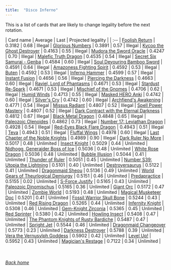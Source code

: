 ```yaml
---
title:  "Disco Inferno"
---
```


This is a list of cards that are likely to change legality before the next rotation.

| Card name | Average | Last | Projected legality |
| :-- |
[Foolish Return](https://db.ygoprodeck.com/card/?search=Foolish%20Return) | 0.3182 | 0.68 | Illegal |
[Glorious Numbers](https://db.ygoprodeck.com/card/?search=Glorious%20Numbers) | 0.3891 | 0.57 | Illegal |
[Kycoo the Ghost Destroyer](https://db.ygoprodeck.com/card/?search=Kycoo%20the%20Ghost%20Destroyer) | 0.4163 | 0.55 | Illegal |
[Mudora the Sword Oracle](https://db.ygoprodeck.com/card/?search=Mudora%20the%20Sword%20Oracle) | 0.4247 | 0.70 | Illegal |
[Malefic Truth Dragon](https://db.ygoprodeck.com/card/?search=Malefic%20Truth%20Dragon) | 0.4535 | 0.54 | Illegal |
[Secret Six Samurai - Genba](https://db.ygoprodeck.com/card/?search=Secret%20Six%20Samurai%20-%20Genba) | 0.4584 | 0.60 | Illegal |
[Soul Devouring Bamboo Sword](https://db.ygoprodeck.com/card/?search=Soul%20Devouring%20Bamboo%20Sword) | 0.4591 | 0.64 | Illegal |
[Amazoness Fighting Spirit](https://db.ygoprodeck.com/card/?search=Amazoness%20Fighting%20Spirit) | 0.4592 | 0.53 | Illegal |
[Buten](https://db.ygoprodeck.com/card/?search=Buten) | 0.4592 | 0.53 | Illegal |
[Inferno Hammer](https://db.ygoprodeck.com/card/?search=Inferno%20Hammer) | 0.4599 | 0.57 | Illegal |
[Instant Fusion](https://db.ygoprodeck.com/card/?search=Instant%20Fusion) | 0.4656 | 0.56 | Illegal |
[Piercing the Darkness](https://db.ygoprodeck.com/card/?search=Piercing%20the%20Darkness) | 0.4663 | 0.60 | Illegal |
[Raviel, Lord of Phantasms](https://db.ygoprodeck.com/card/?search=Raviel,%20Lord%20of%20Phantasms) | 0.4671 | 0.53 | Illegal |
[Stardust Re-Spark](https://db.ygoprodeck.com/card/?search=Stardust%20Re-Spark) | 0.4671 | 0.53 | Illegal |
[Mischief of the Gnomes](https://db.ygoprodeck.com/card/?search=Mischief%20of%20the%20Gnomes) | 0.4706 | 0.62 | Illegal |
[Humid Winds](https://db.ygoprodeck.com/card/?search=Humid%20Winds) | 0.4713 | 0.55 | Illegal |
[Masked HERO Anki](https://db.ygoprodeck.com/card/?search=Masked%20HERO%20Anki) | 0.4742 | 0.60 | Illegal |
[Silver's Cry](https://db.ygoprodeck.com/card/?search=Silver's%20Cry) | 0.4742 | 0.60 | Illegal |
[Archfiend's Awakening](https://db.ygoprodeck.com/card/?search=Archfiend's%20Awakening) | 0.4771 | 0.54 | Illegal |
[Missus Radiant](https://db.ygoprodeck.com/card/?search=Missus%20Radiant) | 0.4807 | 0.52 | Illegal |
[Spell Power Mastery](https://db.ygoprodeck.com/card/?search=Spell%20Power%20Mastery) | 0.4807 | 0.52 | Illegal |
[Dark Contract with the Eternal Darkness](https://db.ygoprodeck.com/card/?search=Dark%20Contract%20with%20the%20Eternal%20Darkness) | 0.4812 | 0.67 | Illegal |
[Black Metal Dragon](https://db.ygoprodeck.com/card/?search=Black%20Metal%20Dragon) | 0.4848 | 0.65 | Illegal |
[Paleozoic Olenoides](https://db.ygoprodeck.com/card/?search=Paleozoic%20Olenoides) | 0.4862 | 0.73 | Illegal |
[Number 17: Leviathan Dragon](https://db.ygoprodeck.com/card/?search=Number%2017:%20Leviathan%20Dragon) | 0.4928 | 0.54 | Illegal |
[Red-Eyes Black Flare Dragon](https://db.ygoprodeck.com/card/?search=Red-Eyes%20Black%20Flare%20Dragon) | 0.4943 | 0.51 | Illegal |
[Teva](https://db.ygoprodeck.com/card/?search=Teva) | 0.4943 | 0.51 | Illegal |
[Fluffal Wings](https://db.ygoprodeck.com/card/?search=Fluffal%20Wings) | 0.4978 | 0.60 | Illegal |
[Last Chapter of the Noble Knights](https://db.ygoprodeck.com/card/?search=Last%20Chapter%20of%20the%20Noble%20Knights) | 0.4989 | 0.90 | Illegal |
[Dark Ruler No More](https://db.ygoprodeck.com/card/?search=Dark%20Ruler%20No%20More) | 0.5017 | 0.48 | Unlimited |
[Insect Knight](https://db.ygoprodeck.com/card/?search=Insect%20Knight) | 0.5029 | 0.44 | Unlimited |
[Nidhogg, Generaider Boss of Ice](https://db.ygoprodeck.com/card/?search=Nidhogg,%20Generaider%20Boss%20of%20Ice) | 0.5036 | 0.48 | Unlimited |
[White Rose Dragon](https://db.ygoprodeck.com/card/?search=White%20Rose%20Dragon) | 0.5036 | 0.48 | Unlimited |
[Bubble Illusion](https://db.ygoprodeck.com/card/?search=Bubble%20Illusion) | 0.5044 | 0.41 | Unlimited |
[Thunder of Ruler](https://db.ygoprodeck.com/card/?search=Thunder%20of%20Ruler) | 0.5051 | 0.45 | Unlimited |
[Number S39: Utopia the Lightning](https://db.ygoprodeck.com/card/?search=Number%20S39:%20Utopia%20the%20Lightning) | 0.5101 | 0.40 | Unlimited |
[Destroyersaurus](https://db.ygoprodeck.com/card/?search=Destroyersaurus) | 0.5122 | 0.41 | Unlimited |
[Dragonmaid Sheou](https://db.ygoprodeck.com/card/?search=Dragonmaid%20Sheou) | 0.5136 | 0.49 | Unlimited |
[World Gears of Theurlogical Demiurgy](https://db.ygoprodeck.com/card/?search=World%20Gears%20of%20Theurlogical%20Demiurgy) | 0.5151 | 0.46 | Unlimited |
[Predapractice](https://db.ygoprodeck.com/card/?search=Predapractice) | 0.5155 | 0.02 | Unlimited |
[S-Force Justify](https://db.ygoprodeck.com/card/?search=S-Force%20Justify) | 0.5165 | 0.43 | Unlimited |
[Paleozoic Dinomischus](https://db.ygoprodeck.com/card/?search=Paleozoic%20Dinomischus) | 0.5165 | 0.36 | Unlimited |
[Giant Orc](https://db.ygoprodeck.com/card/?search=Giant%20Orc) | 0.5172 | 0.47 | Unlimited |
[Zombie World](https://db.ygoprodeck.com/card/?search=Zombie%20World) | 0.5193 | 0.48 | Unlimited |
[Magical Musketeer Doc](https://db.ygoprodeck.com/card/?search=Magical%20Musketeer%20Doc) | 0.5201 | 0.41 | Unlimited |
[Fossil Warrior Skull Bone](https://db.ygoprodeck.com/card/?search=Fossil%20Warrior%20Skull%20Bone) | 0.5244 | 0.43 | Unlimited |
[Red Rising Dragon](https://db.ygoprodeck.com/card/?search=Red%20Rising%20Dragon) | 0.5265 | 0.44 | Unlimited |
[Infernity Knight](https://db.ygoprodeck.com/card/?search=Infernity%20Knight) | 0.5308 | 0.46 | Unlimited |
[Gem-Knight Zirconia](https://db.ygoprodeck.com/card/?search=Gem-Knight%20Zirconia) | 0.5365 | 0.45 | Unlimited |
[Red Sprinter](https://db.ygoprodeck.com/card/?search=Red%20Sprinter) | 0.5380 | 0.42 | Unlimited |
[Howling Insect](https://db.ygoprodeck.com/card/?search=Howling%20Insect) | 0.5408 | 0.47 | Unlimited |
[The Phantom Knights of Rusty Bardiche](https://db.ygoprodeck.com/card/?search=The%20Phantom%20Knights%20of%20Rusty%20Bardiche) | 0.5487 | 0.47 | Unlimited |
[Spright Jet](https://db.ygoprodeck.com/card/?search=Spright%20Jet) | 0.5544 | 0.46 | Unlimited |
[Dragonmaid Changeover](https://db.ygoprodeck.com/card/?search=Dragonmaid%20Changeover) | 0.5773 | 0.23 | Unlimited |
[Darkness Destroyer](https://db.ygoprodeck.com/card/?search=Darkness%20Destroyer) | 0.5788 | 0.39 | Unlimited |
[Vera the Vernusylph Goddess](https://db.ygoprodeck.com/card/?search=Vera%20the%20Vernusylph%20Goddess) | 0.5902 | 0.42 | Unlimited |
[Level Up!](https://db.ygoprodeck.com/card/?search=Level%20Up!) | 0.5952 | 0.43 | Unlimited |
[Magician's Restage](https://db.ygoprodeck.com/card/?search=Magician's%20Restage) | 0.7122 | 0.34 | Unlimited |

<br>

###### [Back home](index)